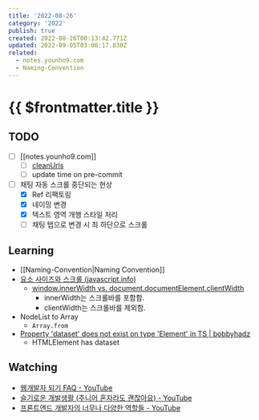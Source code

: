 ```yaml
---
title: '2022-08-26'
category: '2022'
publish: true
created: 2022-08-26T00:13:42.771Z
updated: 2022-09-05T03:06:17.830Z
related:
  - notes.younho9.com
  - Naming-Convention
---
```


# {{ $frontmatter.title }}

## TODO

- [ ] [[notes.younho9.com]]
  - [ ] [cleanUrls](https://vitepress.vuejs.org/config/app-configs#cleanurls-experimental)
  - [ ] update time on pre-commit
- [ ] 채팅 자동 스크롤 중단되는 현상
  - [x] Ref 리팩토링
  - [x] 네이밍 변경
  - [x] 텍스트 영역 개행 스타일 처리
  - [ ] 채팅 탭으로 변경 시 최 하단으로 스크롤

## Learning

- [[Naming-Convention|Naming Convention]]
- [요소 사이즈와 스크롤 (javascript.info)](https://ko.javascript.info/size-and-scroll)
  - [window.innerWidth vs. document.documentElement.clientWidth](https://codepen.io/machal/pen/rrXNWO)
    - innerWidth는 스크롤바를 포함함.
    - clientWidth는 스크롤바를 제외함.
- NodeList to Array
  - `Array.from`
- [Property 'dataset' does not exist on type 'Element' in TS | bobbyhadz](https://bobbyhadz.com/blog/typescript-property-dataset-not-exist-type-element)
  - HTMLElement has dataset

## Watching

- [웹개발자 되기 FAQ - YouTube](https://www.youtube.com/watch?v=FJHMKSZ2t0k)
- [슬기로운 개발생활 (주니어 혼자라도 괜찮아요) - YouTube](https://www.youtube.com/watch?v=02Qk57nmlJs)
- [프론트엔드 개발자의 너무나 다양한 역할들 - YouTube](https://www.youtube.com/watch?v=6qu3TM58Dbg)
